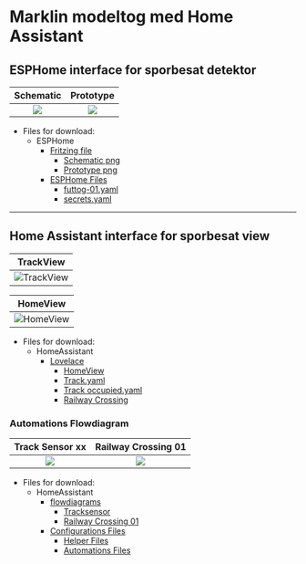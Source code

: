 # Marklin modeltog med Home Assistant

## ESPHome interface for sporbesat detektor

|Schematic|Prototype|
|:---:|:---:|
|![](./Images/Sk%C3%A6rmbillede%20fra%202023-03-27%2019-27-50.png)|![](./Images/Sk%C3%A6rmbillede%20fra%202023-03-27%2019-28-04.png) |

* Files for download:
  * ESPHome
    * [Fritzing file](./Fritzing/Spor_Interface_Marklin.fzz)
      * [Schematic png](./Images/Sk%C3%A6rmbillede%20fra%202023-03-27%2019-27-50.png)
      * [Prototype png](./Images/Sk%C3%A6rmbillede%20fra%202023-03-27%2019-28-04.png)
    * [ESPHome Files](./yaml/ESPHome/)
      * [futtog-01.yaml](./yaml/ESPHome/futtog-01.yaml)
      * [secrets.yaml](./yaml/ESPHome/secrets.yaml)

---

## Home Assistant interface for sporbesat view

|TrackView|
|:---:|
|![TrackView](./Images/Sk%C3%A6rmbillede%20fra%202023-03-29%2017-42-37.png)|

|HomeView|
|:---:|
|![HomeView](./Images/Sk%C3%A6rmbillede%20fra%202023-04-01%2015-58-09.png) |

* Files for download:
  * HomeAssistant
    * [Lovelace](./yaml/HomeAssistant/lovelace/)
      * [HomeView](./yaml/HomeAssistant/lovelace/HomeView.yaml)
      * [Track.yaml](./yaml/HomeAssistant/lovelace/Track.yaml)
      * [Track occupied.yaml](./yaml/HomeAssistant/lovelace/Track%20occupied.yaml)
      * [Railway Crossing](./yaml/HomeAssistant/lovelace/Railway%20Crossing)

### Automations Flowdiagram

|Track Sensor xx|Railway Crossing 01|
|:---:|:---:|
|![](./Images/Sk%C3%A6rmbillede%20fra%202023-03-29%2020-56-39.png) |![](./Images/Sk%C3%A6rmbillede%20fra%202023-03-29%2020-08-42.png)|

* Files for download:
  * HomeAssistant
    * [flowdiagrams](./LibreOffice%20Draw/)
      * [Tracksensor](./LibreOffice%20Draw/TrackSensor_xx.odg)
      * [Railway Crossing 01](./LibreOffice%20Draw/Railway%20Crossing%2001.odg)
    * [Configurations Files](./yaml/HomeAssistant/Configuration/)
      * [Helper Files](./yaml/HomeAssistant/Helpers/)
      * [Automations Files](./yaml/HomeAssistant/Automations/)
